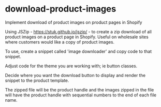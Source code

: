 # download-product-images
Implement download of product images on  product pages in Shopify

Using JSZip - https://stuk.github.io/jszip/ - to create a zip download of all product images on a product page in Shopify.
Useful on wholesale sites where customers would like a copy of product images.

To use, create a snippet called 'image downloader' and copy code to that snippet.

Adjust code for the theme you are working with; ie button classes.

Decide where you want the download button to display and render the snippet to the product template.

The zipped file will be the product handle and the images zipped in the file will have the product handle with sequential numbers to the end of each file name.
